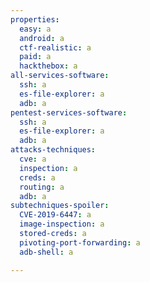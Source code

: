 ```yaml
---
properties:
  easy: a
  android: a
  ctf-realistic: a
  paid: a
  hackthebox: a
all-services-software:
  ssh: a
  es-file-explorer: a
  adb: a
pentest-services-software:
  ssh: a
  es-file-explorer: a
  adb: a
attacks-techniques:
  cve: a
  inspection: a
  creds: a
  routing: a
  adb: a
subtechniques-spoiler:
  CVE-2019-6447: a
  image-inspection: a
  stored-creds: a
  pivoting-port-forwarding: a
  adb-shell: a

---
```

